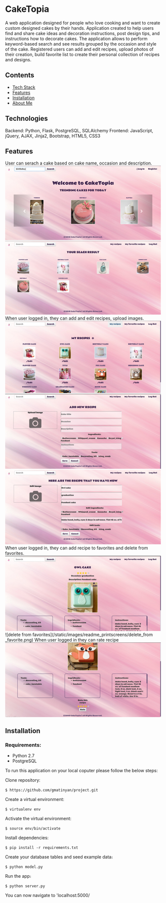 # CakeTopia

A web application designed for people who love cooking and want to create custom designed cakes by their hands. 
Application created to help users find and share cake ideas and decoration instructions, post design tips, and instructions how to decorate cakes. The application allows to perform keyword-based search and see results grouped by the occasion and style of the cake. Registered users can add and edit recipes, upload photos of their creation, build favorite list to create their personal collection of recipes and designs.

## Contents

* [Tech Stack](#technologies)
* [Features](#features)
* [Installation](#installation)
* [About Me](#aboutme)

## Technologies

Backend: Python, Flask, PostgreSQL, SQLAlchemy
Frontend: JavaScript, jQuery, AJAX, Jinja2, Bootstrap, HTML5, CSS3

## Features
User can serach a cake based on cake name, occasion and description.
![search page](/static/images/readme_printscreens/search.png)
![search result page](/static/images/readme_printscreens/search_result.png)
When user logged in, they can add and edit recipes, upload images.
![add recipe page](/static/images/readme_printscreens/user_recipes.png)
![add reipe form](/static/images/readme_printscreens/add_recipe.png)
![edit reipe form](/static/images/readme_printscreens/edit_recipe.png)
When user logged in, they can add recipe to favorites and delete from favorites.
![add to favorite](/static/images/readme_printscreens/aa_to_favorite.png)
![delete from favorites](/static/images/readme_printscreens/delete_from _favorite.png)
When user logged in they can rate recipe
![rate recipe](/static/images/readme_printscreens/rate_recipe.png)

## Installation
### Requirements:
* Python 2.7
* PostgreSQL

To run this application on your local coputer please follow the below steps:

Clone repository:

`$ https://github.com/gmatinyan/project.git`

Create a virtual environment:

`$ virtualenv env`

Activate the virtual environment:

`$ source env/bin/activate`

Install dependencies:

`$ pip install -r requirements.txt`

Create your database tables and seed example data։

`$ python model.py`

Run the app։

`$ python server.py`

You can now navigate to 'localhost:5000/

